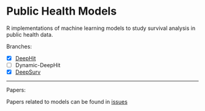 # Public Health Models
R implementations of machine learning models to study survival analysis in public health data.

Branches:

- [x] [DeepHit](https://github.com/cmclean5/PublicHealthModels/tree/DeepHit)
- [ ] Dynamic-DeepHit
- [x] [DeepSurv](https://github.com/cmclean5/PublicHealthModels/tree/DeepSurv)

---

Papers:

Papers related to models can be found in [issues](https://github.com/cmclean5/PublicHealthModels/issues)
